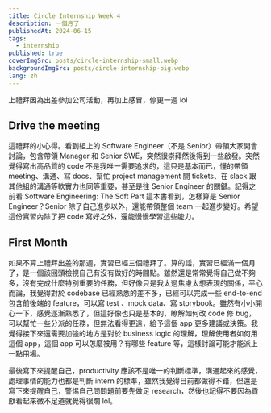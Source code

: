 ```yaml
---
title: Circle Internship Week 4
description: 一個月了
publishedAt: 2024-06-15
tags:
  - internship
published: true
coverImgSrc: posts/circle-internship-small.webp
backgroundImgSrc: posts/circle-internship-big.webp
lang: zh
---
```

上禮拜因為出差參加公司活動，再加上感冒，停更一週 lol

## Drive the meeting

這禮拜的小心得。看到組上的 Software Engineer（不是 Senior）帶領大家開會討論，包含帶領 Manager 和 Senior SWE，突然很崇拜然後得到一些啟發。突然覺得寫出高品質的 code 不是我唯一需要追求的，這只是基本而已，懂的帶領 meeting、溝通、寫 docs、幫忙 project management 開 tickets、在 slack 跟其他組的溝通等軟實力也同等重要，甚至是往 Senior Engineer 的關鍵。記得之前看 Software Engineering: The Soft Part 這本書看到，怎樣算是 Senior Engineer？Senior 除了自己進步以外，還能帶領整個 team 一起進步變好。希望這份實習內除了把 code 寫好之外，還能慢慢學習這些能力。

## First Month

如果不算上禮拜出差的那週，實習已經三個禮拜了。算的話，實習已經滿一個月了，是一個該回頭檢視自己有沒有做好的時間點。雖然還是常常覺得自己做不夠多，沒有完成什麼特別重要的任務，但好像只是我太過焦慮太想表現的關係，平心而論，我覺得對於 codebase 已經熟悉的差不多，已經可以完成一些 end-to-end 包含前後端的 feature，可以寫 test 、mock data、寫 storybook。雖然有小小開心一下，感覺逐漸熟悉了，但這好像也只是基本的，瞭解如何改 code 修 bug，可以幫忙一些分派的任務，但無法看得更遠，給予這個 app 更多建議或決策。我覺得接下來還需要加強的地方是對於 business logic 的理解，理解使用者如何用這個 app，這個 app 可以怎麼被用？有哪些 feature 等，這樣討論可能才能派上一點用場。

最後寫下來提醒自己，productivity 應該不是唯一的判斷標準，溝通起來的感覺，處理事情的能力也都是判斷 intern 的標準，雖然我覺得目前都做得不錯，但還是寫下來提醒自己，警惕自己問問題前要先做足 research，然後也記得不要因為貢獻看起來微不足道就覺得很爛 lol。